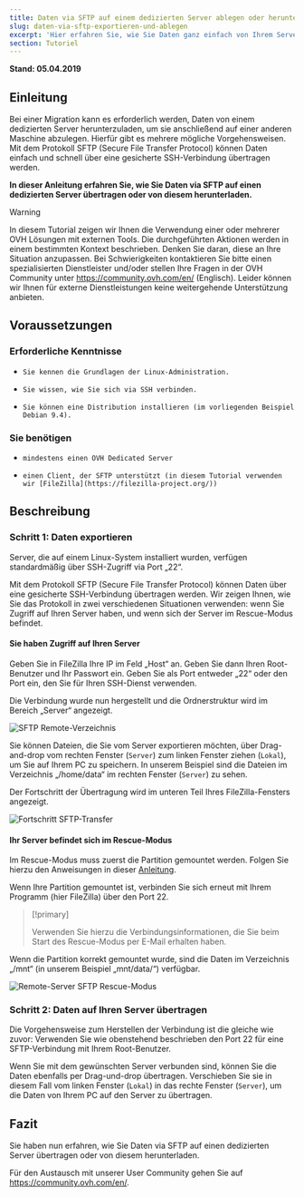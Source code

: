 ```yaml
---
title: Daten via SFTP auf einem dedizierten Server ablegen oder herunterladen
slug: daten-via-sftp-exportieren-und-ablegen
excerpt: 'Hier erfahren Sie, wie Sie Daten ganz einfach von Ihrem Server auf Ihren PC übertragen oder umgekehrt.'
section: Tutoriel
---
```


**Stand: 05.04.2019**

## Einleitung

Bei einer Migration kann es erforderlich werden, Daten von einem dedizierten Server herunterzuladen, um sie anschließend auf einer anderen Maschine abzulegen. Hierfür gibt es mehrere mögliche Vorgehensweisen. Mit dem Protokoll SFTP (Secure File Transfer Protocol) können Daten einfach und schnell über eine gesicherte SSH-Verbindung übertragen werden.

**In dieser Anleitung erfahren Sie, wie Sie Daten via SFTP auf einen dedizierten Server übertragen oder von diesem herunterladen.**

> [!warning]
>
In diesem Tutorial zeigen wir Ihnen die Verwendung einer oder mehrerer OVH Lösungen mit externen Tools. Die durchgeführten Aktionen werden in einem bestimmten Kontext beschrieben. Denken Sie daran, diese an Ihre Situation anzupassen. Bei Schwierigkeiten kontaktieren Sie bitte einen spezialisierten Dienstleister und/oder stellen Ihre Fragen in der OVH Community unter <https://community.ovh.com/en/> (Englisch). Leider können wir Ihnen für externe Dienstleistungen keine weitergehende Unterstützung anbieten.
>


## Voraussetzungen


### Erforderliche Kenntnisse

*     Sie kennen die Grundlagen der Linux-Administration.
*     Sie wissen, wie Sie sich via SSH verbinden.
*     Sie können eine Distribution installieren (im vorliegenden Beispiel Debian 9.4).


### Sie benötigen

*     mindestens einen OVH Dedicated Server
*     einen Client, der SFTP unterstützt (in diesem Tutorial verwenden wir [FileZilla](https://filezilla-project.org/))


## Beschreibung


### Schritt 1: Daten exportieren

Server, die auf einem Linux-System installiert wurden, verfügen standardmäßig über SSH-Zugriff via Port „22“.

Mit dem Protokoll SFTP (Secure File Transfer Protocol) können Daten über eine gesicherte SSH-Verbindung übertragen werden. Wir zeigen Ihnen, wie Sie das Protokoll in zwei verschiedenen Situationen verwenden: wenn Sie Zugriff auf Ihren Server haben, und wenn sich der Server im Rescue-Modus befindet.


#### Sie haben Zugriff auf Ihren Server

Geben Sie in FileZilla Ihre IP im Feld „Host“ an. Geben Sie dann Ihren Root-Benutzer und Ihr Passwort ein. Geben Sie als Port entweder „22“ oder den Port ein, den Sie für Ihren SSH-Dienst verwenden.

Die Verbindung wurde nun hergestellt und die Ordnerstruktur wird im Bereich „Server“ angezeigt.

 
![SFTP Remote-Verzeichnis](images/sftp_ds_01.png)
 

Sie können Dateien, die Sie vom Server exportieren möchten, über Drag-and-drop vom rechten Fenster (`Server`) zum linken Fenster ziehen (`Lokal`), um Sie auf Ihrem PC zu speichern. In unserem Beispiel sind die Dateien im Verzeichnis „/home/data“ im rechten Fenster (`Server`)  zu sehen.

Der Fortschritt der Übertragung wird im unteren Teil Ihres FileZilla-Fensters angezeigt.

 
![Fortschritt SFTP-Transfer](images/sftp_ds_02.png)


#### Ihr Server befindet sich im Rescue-Modus 

Im Rescue-Modus muss zuerst die Partition gemountet werden. Folgen Sie hierzu den Anweisungen in dieser [Anleitung](https://docs.ovh.com/de/dedicated/ovh-rescue/).

Wenn Ihre Partition gemountet ist, verbinden Sie sich erneut mit Ihrem Programm (hier FileZilla) über den Port 22.


> [!primary]
>
> Verwenden Sie hierzu die Verbindungsinformationen, die Sie beim Start des Rescue-Modus per E-Mail erhalten haben.
>


Wenn die Partition korrekt gemountet wurde, sind die Daten im Verzeichnis „/mnt“ (in unserem Beispiel „mnt/data/“) verfügbar.

 ![Remote-Server SFTP Rescue-Modus](images/sftp_ds_03.png)

 
### Schritt 2: Daten auf Ihren Server übertragen

Die Vorgehensweise zum Herstellen der Verbindung ist die gleiche wie zuvor: Verwenden Sie wie obenstehend beschrieben den Port 22 für eine SFTP-Verbindung mit Ihrem Root-Benutzer.

Wenn Sie mit dem gewünschten Server verbunden sind, können Sie die Daten ebenfalls per Drag-und-drop übertragen. Verschieben Sie sie in diesem Fall vom linken Fenster (`Lokal`) in das rechte Fenster (`Server`), um die Daten von Ihrem PC auf den Server zu übertragen.

## Fazit

Sie haben nun erfahren, wie Sie Daten via SFTP auf einen dedizierten Server übertragen oder von diesem herunterladen.

Für den Austausch mit unserer User Community gehen Sie auf <https://community.ovh.com/en/>.